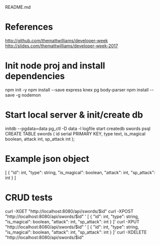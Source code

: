 README.md
##

# References
http://github.com/themattwilliams/developer-week
http://slides.com/themattwilliams/developer-week-2017

# Init node proj and install dependencies
npm init -y
npm install --save express knex pg body-parser
npm install --save -g nodemon

# Start local server & init/create db
initdb --pgdata=data
pg_ctl -D data -l logfile start
createdb swords
psql
CREATE TABLE swords (
    id serial PRIMARY KEY,
    type text,
    is_magical boolean,
  attack int,
  sp_attack int
);

# Example json object
[
  {
    "id": int,
    "type": string,
    "is_magical": boolean,
    "attack": int,
    "sp_attack": int
  }
]

# CRUD tests
curl -XGET "http://localhost:8080/api/swords/$id"
curl -XPOST "http://localhost:8080/api/swords/$id" '
[
  {
    "id": int,
    "type": string,
    "is_magical": boolean,
    "attack": int,
    "sp_attack": int
  }
]'
curl -XPUT "http://localhost:8080/api/swords/$id" '
[
  {
    "id": int,
    "type": string,
    "is_magical": boolean,
    "attack": int,
    "sp_attack": int
  }
]'
curl -XDELETE "http://localhost:8080/api/swords/$id"
